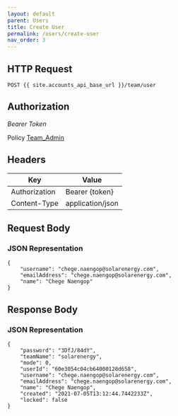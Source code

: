 ```yaml
---
layout: default
parent: Users
title: Create User
permalink: /users/create-user
nav_order: 3
---
```



## HTTP Request

```
POST {{ site.accounts_api_base_url }}/team/user
```


## Authorization

*Bearer Token*

Policy
[Team_Admin]({{site.url}}{{site.baseurl}}/authentication/policies#team_admin)


## Headers

| Key     | Value        |
| ----------- | ----------- |
| Authorization | Bearer {token}      |
| Content-Type | application/json      |


## Request Body
### JSON Representation
```
{
    "username": "chege.naengop@solarenergy.com",
    "emailAddress": "chege.naengop@solarenergy.com",
    "name": "Chege Naengop"
}
```


## Response Body
### JSON Representation
```
{
    "password": "3DfJ/84dY",
    "teamName": "solarenergy",
    "mode": 0,
    "userId": "60e3054c04cb64000128d658",
    "username": "chege.naengop@solarenergy.com",
    "emailAddress": "chege.naengop@solarenergy.com",
    "name": "Chege Naengop",
    "created": "2021-07-05T13:12:44.7442233Z",
    "locked": false
}
```